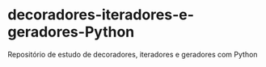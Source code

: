 # decoradores-iteradores-e-geradores-Python
Repositório de estudo de decoradores, iteradores e geradores com Python
